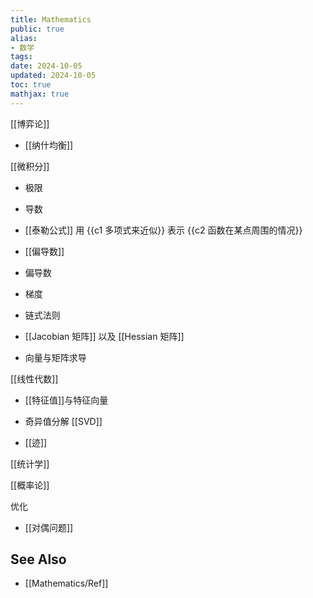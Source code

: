 ```yaml
---
title: Mathematics
public: true
alias:
- 数学
tags:
date: 2024-10-05
updated: 2024-10-05
toc: true
mathjax: true
---
```


[[博弈论]]

  + [[纳什均衡]]

[[微积分]]

  + 极限

  + 导数

  + [[泰勒公式]] 用 {{c1 多项式来近似}} 表示 {{c2 函数在某点周围的情况}}
  + [[偏导数]]

  + 偏导数

  + 梯度

  + 链式法则

  + [[Jacobian 矩阵]] 以及 [[Hessian 矩阵]]

  + 向量与矩阵求导

[[线性代数]]

  + [[特征值]]与特征向量

  + 奇异值分解 [[SVD]]

  + [[迹]]

[[统计学]]

[[概率论]]

优化

  + [[对偶问题]]

## See Also

  + [[Mathematics/Ref]]
